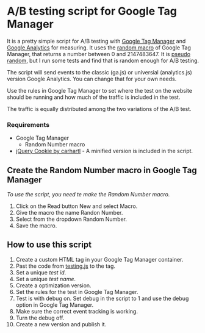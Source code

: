 A/B testing script for Google Tag Manager
=========================================

It is a pretty simple script for A/B testing with [Google Tag Manager](https://www.google.com/tagmanager/) and [Google Analytics](http://www.google.com/analytics/) for measuring. It uses the [random macro](https://support.google.com/tagmanager/answer/2644341?hl=en#RandomNumber) of Google Tag Manager, that returns a number between 0 and 2147483647. It is [pseudo random](http://www.random.org/randomness/), but I run some tests and find that is random enough for A/B testing.

The script will send events to the classic (ga.js) or universial (analytics.js) version Google Analytics. You can change that for your own needs.

Use the rules in Google Tag Manager to set where the test on the website should be running and how much of the traffic is included in the test.

The traffic is equally distributed among the two variations of the A/B test.

### Requirements
* Google Tag Manager
  * Random Number macro
* [jQuery Cookie by carhartl](https://github.com/carhartl/jquery-cookie) - A minified version is included in the script.

## Create the Random Number macro in Google Tag Manager
_To use the script, you need te make the Random Number macro._

1. Click on the Read button New and select Macro.
2. Give the macro the name Randon Number.
3. Select from the dropdown Random Number.
4. Save the macro.

## How to use this script
1. Create a custom HTML tag in your Google Tag Manager container.
2. Past the code from [testing.js](https://github.com/simonvreeman/A-B-testing-with-Google-Tag-Manager/blob/master/testing.js) to the tag.
3. Set a unique *test id*.
4. Set a unique *test name*.
5. Create a optimization version.
6. Set the rules for the test in Google Tag Manager.
7. Test is with debug on. Set debug in the script to 1 and use the debug option in Google Tag Manager.
8. Make sure the correct event tracking is working.
9. Turn the debug off. 
9. Create a new version and publish it.